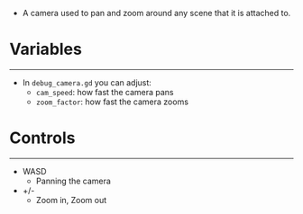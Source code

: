 - A camera used to pan and zoom around any scene that it is attached to.

# Variables
---
- In `debug_camera.gd` you can adjust:
	- `cam_speed`: how fast the camera pans
	- `zoom_factor`: how fast the camera zooms
# Controls
---
- WASD
	- Panning the camera
- +/-
	- Zoom in, Zoom out
